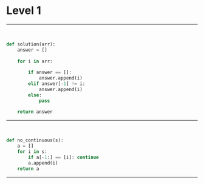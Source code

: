 # Level 1

---

​																									




```python
def solution(arr):
    answer = []
    
    for i in arr:
        
        if answer == []:
            answer.append(i)
        elif answer[-1] != i:
            answer.append(i)
        else:
            pass
        
    return answer
```

---

​												

```python
def no_continuous(s):
    a = []
    for i in s:
        if a[-1:] == [i]: continue
        a.append(i)
    return a
```

---



```python

```

